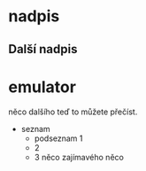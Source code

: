 # nadpis
## Další nadpis
# emulator
něco dalšího 
teď to můžete přečíst.
- seznam
  - podseznam 1
  - 2
  - 3
něco zajímavého 
něco
